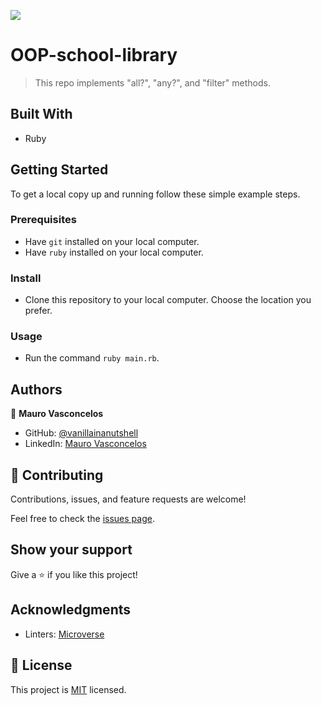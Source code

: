 ![](https://img.shields.io/badge/Microverse-blueviolet)
# OOP-school-library
> This repo implements  "all?", "any?", and "filter" methods.

## Built With

- Ruby


## Getting Started


To get a local copy up and running follow these simple example steps.

### Prerequisites

- Have `git` installed on your local computer.
- Have `ruby` installed on your local computer.

### Install

- Clone this repository to your local computer. Choose the location you prefer.

### Usage

- Run the command `ruby main.rb`.


## Authors

👤 **Mauro Vasconcelos**

- GitHub: [@vanillainanutshell](https://github.com/vanillainanutshell)
- LinkedIn: [Mauro Vasconcelos](https://www.linkedin.com/in/vanillainanutshell/)

## 🤝 Contributing

Contributions, issues, and feature requests are welcome!

Feel free to check the [issues page](../../issues/).

## Show your support

Give a ⭐️ if you like this project!

## Acknowledgments

- Linters: [Microverse](https://github.com/microverseinc/linters-config)

## 📝 License

This project is [MIT](./LICENSE) licensed.